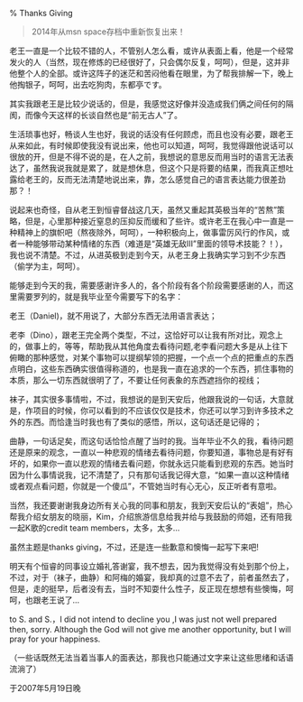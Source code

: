 % Thanks Giving

> 2014年从msn space存档中重新恢复出来！

老王一直是一个比较不错的人，不管别人怎么看，或许从表面上看，他是一个经常发火的人（当然，现在修炼的已经很好了，只会偶尔反复，呵呵），但是，这并非他整个人的全部。或许这阵子的迷茫和苦闷他看在眼里，为了帮我排解一下，晚上他掏银子，呵呵，出去吃狗肉，东都亭です。

其实我跟老王是比较少说话的，但是，我感觉这好像并没造成我们俩之间任何的隔阂，而像今天这样的长谈自然也是“前无古人”了。

生活琐事也好，畅谈人生也好，我说的话没有任何顾虑，而且也没有必要，跟老王从来如此，有时候即使我没有说出来，他也可以知道，呵呵，我觉得跟他说话可以很放的开，但是不得不说的是，在人之前，我想说的意思反而用当时的语言无法表达了，虽然我说我就是累了，就是想休息，但这个只是将要的结果，而我真正想吐露给老王的，反而无法清楚地说出来，靠，怎么感觉自己的语言表达能力很差劲那？！ 

说起来也奇怪，自从老王到恒睿督战这几天，虽然又重起其英极当年的“苦熬”策略，但是，心里那种接近窒息的压抑反而缓和了些许。或许老王在我心中一直是一种精神上的旗帜吧（熬夜除外，呵呵），一种积极向上，做事雷厉风行的作风，或者一种能够带动某种情绪的东西（难道是“英雄无敌III”里面的领导术技能？！），我也说不清楚。不过，从进英极到走到今天，从老王身上我确实学习到不少东西（偷学为主，呵呵）。

能够走到今天的我，需要感谢许多人的，各个阶段有各个阶段需要感谢的人，而这里需要罗列的，就是我毕业至今需要写下的名字：

老王（Daniel)，就不用说了，大部分东西无法用语言表达；

老李（Dino），跟老王完全两个类型，不过，这恰好可以让我有所对比，观念上的，做事上的，等等，帮助我从其他角度去看待问题,老李看问题大多是从上往下俯瞰的那种感觉，对某个事物可以提纲挈领的把握，一个点一个点的把重点的东西点明白，这些东西确实很值得称道的，也是我一直在追求的一个东西，抓住事物的本质，那么一切东西就很明了了，不要让任何表象的东西遮挡你的视线；

袜子，其实很多事情啦，不过，我想说的是到天安后，他跟我说的一句话，大意就是，作项目的时候，你可以看到的不应该仅仅是技术，你还可以学习到许多技术之外的东西。而恰逢当时我也有了类似的感悟，所以，这句话还是记得的；

曲静，一句话足矣，而这句话恰恰点醒了当时的我。当年毕业不久的我，看待问题还是原来的观念，一直以一种悲观的情绪去看待问题，你要知道，事物总是有好有坏的，如果你一直以悲观的情绪去看问题，你就永远只能看到悲观的东西。她当时因为什么事情说我，记不清楚了，只有那句话我记得大意，“如果一直以这种情绪或者观点看问题，你就是一个傻瓜”，不管她当时有心无心，反正听者有意啦。

当然，我还要谢谢我身边所有关心我的同事和朋友，我到天安后认的“表姐”，热心帮我介绍女朋友的晓丽，Kim，介绍旅游信息给我并给与我鼓励的师姐，还有陪我一起K歌的credit team members，太多，太多...

虽然主题是thanks giving，不过，还是连一些歉意和懊悔一起写下来吧!

明天有个恒睿的同事设立婚礼答谢宴，我不想去，因为我觉得没有处到那个份上，不过，对于（袜子，曲静）和阿梅的婚宴，我却真的过意不去了，前者虽然去了，但是，走的挺早，后者没有去，当时不知耍什么性子，反正现在想想有些懊悔，呵呵，也跟老王说了...

to S. and S.，I did not intend to decline you ,I was just not well prepared then, sorry. Although the God will not give me another opportunity, but I will pray for your happiness.

（一些话既然无法当着当事人的面表达，那我也只能通过文字来让这些思绪和话语流淌了）
                                                                                               
于2007年5月19日晚